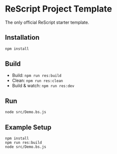 # ReScript Project Template

The only official ReScript starter template.

## Installation

```sh
npm install
```

## Build

- Build: `npm run res:build`
- Clean: `npm run res:clean`
- Build & watch: `npm run res:dev`

## Run

```sh
node src/Demo.bs.js
```

## Example Setup
```
npm install
npm run res:build
node src/Demo.bs.js
```